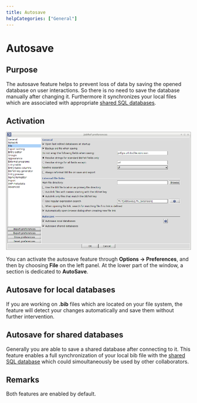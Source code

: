 ```yaml
---
title: Autosave
helpCategories: ["General"]
---
```


# Autosave

## Purpose

The autosave feature helps to prevent loss of data by saving the opened database on user interactions.
So there is no need to save the database manually after changing it.
Furthermore it synchronizes your local files which are associated with appropriate [shared SQL databases](SQLDatabase).

## Activation

![Screenshot of the autosave preferences](./images/AutoSave.png)

You can activate the autosave feature through **Options -&gt; Preferences**, and then by choosing **File** on the left panel. At the lower part of the window, a section is dedicated to **AutoSave**.


## Autosave for local databases

If you are working on **.bib** files which are located on your file system, the feature will detect your changes automatically and save them without further intervention.

## Autosave for shared databases

Generally you are able to save a shared database after connecting to it. This feature enables a full synchronization of your local bib file with the [shared SQL database](SQLDatabase) which could simoultaneously be used by other collaborators.

## Remarks

Both features are enabled by default.

